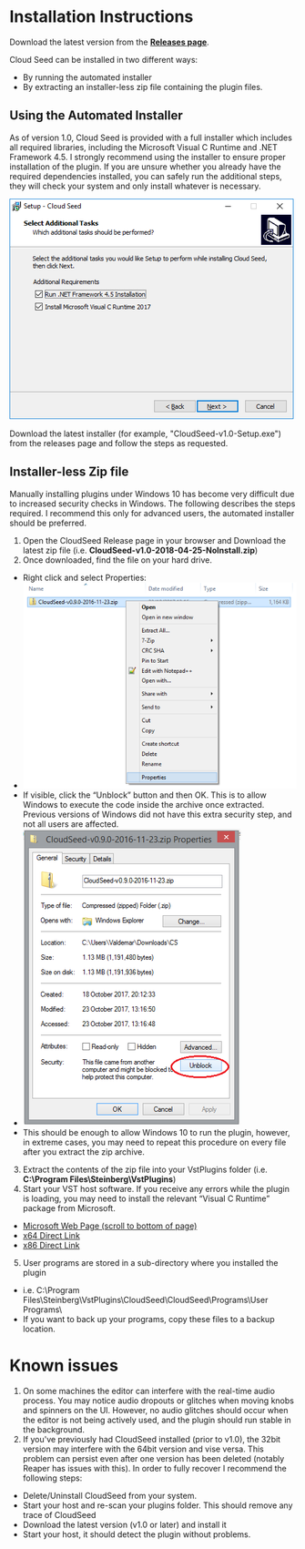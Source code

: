 # Installation Instructions

Download the latest version from the **[Releases page](https://github.com/ValdemarOrn/CloudSeed/releases)**.

Cloud Seed can be installed in two different ways:

* By running the automated installer
* By extracting an installer-less zip file containing the plugin files.

## Using the Automated Installer 

As of version 1.0, Cloud Seed is provided with a full installer which includes all required libraries, including the Microsoft Visual C Runtime and .NET Framework 4.5.
I strongly recommend using the installer to ensure proper installation of the plugin. If you are unsure whether you already have the required dependencies installed, you can safely run the additional steps, they will check your system and only install whatever is necessary.

![](Dependencies.png)

Download the latest installer (for example, "CloudSeed-v1.0-Setup.exe") from the releases page and follow the steps as requested.

## Installer-less Zip file

Manually installing plugins under Windows 10 has become very difficult due to increased security checks in Windows. The following describes the steps required. I recommend this only for advanced users, the automated installer should be preferred.

1. Open the CloudSeed Release page in your browser and Download the latest zip file (i.e. **CloudSeed-v1.0-2018-04-25-NoInstall.zip**)
2. Once downloaded, find the file on your hard drive.
  * Right click and select Properties: 
  * ![](Properties.png)
  * If visible, click the “Unblock” button and then OK. This is to allow Windows to execute the code inside the archive once extracted. Previous versions of Windows did not have this extra security step, and not all users are affected.
  * ![](Unblock.png)
  * This should be enough to allow Windows 10 to run the plugin, however, in extreme cases, you may need to repeat this procedure on every file after you extract the zip archive.
3. Extract the contents of the zip file into your VstPlugins folder (i.e. **C:\Program Files\Steinberg\VstPlugins**)
4. Start your VST host software. If you receive any errors while the plugin is loading, you may need to install the relevant “Visual C Runtime” package from Microsoft.
  * [Microsoft Web Page (scroll to bottom of page)](https://www.visualstudio.com/downloads/)
  * [x64 Direct Link](https://aka.ms/vs/15/release/VC_redist.x64.exe)
  * [x86 Direct Link](https://aka.ms/vs/15/release/VC_redist.x86.exe)
5. User programs are stored in a sub-directory where you installed the plugin
  * i.e. C:\Program Files\Steinberg\VstPlugins\CloudSeed\CloudSeed\Programs\User Programs\
  * If you want to back up your programs, copy these files to a backup location.

# Known issues

1. On some machines the editor can interfere with the real-time audio process. You may notice audio dropouts or glitches when moving knobs and spinners on the UI. However, no audio glitches should occur when the editor is not being actively used, and the plugin should run stable in the background.
2. If you've previously had CloudSeed installed (prior to v1.0), the 32bit version may interfere with the 64bit version and vise versa. This problem can persist even after one version has been deleted (notably Reaper has issues with this). In order to fully recover I recommend the following steps:
  * Delete/Uninstall CloudSeed from your system.
  * Start your host and re-scan your plugins folder. This should remove any trace of CloudSeed
  * Download the latest version (v1.0 or later) and install it
  * Start your host, it should detect the plugin without problems.
